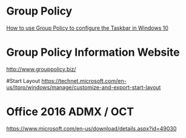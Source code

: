# Group Policy
[How to use Group Policy to configure the Taskbar in Windows 10](https://technet.microsoft.com/en-us/itpro/windows/manage/configure-windows-10-taskbar)

# Group Policy Information Website
http://www.grouppolicy.biz/

#Start Layout
https://technet.microsoft.com/en-us/itpro/windows/manage/customize-and-export-start-layout

# Office 2016 ADMX / OCT
https://www.microsoft.com/en-us/download/details.aspx?id=49030
